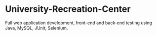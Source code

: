 # University-Recreation-Center
Full web application development, front-end and back-end testing using Java, MySQL, JUnit, Selenium.
